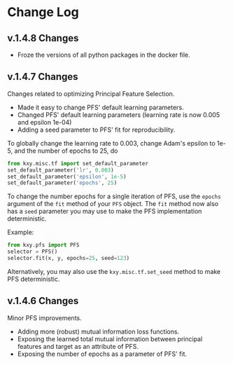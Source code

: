 

# Change Log
## v.1.4.8 Changes

* Froze the versions of all python packages in the docker file.


## v.1.4.7 Changes

Changes related to optimizing Principal Feature Selection.

* Made it easy to change PFS' default learning parameters.
* Changed PFS' default learning parameters (learning rate is now 0.005 and epsilon 1e-04)
* Adding a seed parameter to PFS' fit for reproducibility.

To globally change the learning rate to 0.003, change Adam's epsilon to 1e-5, and the number of epochs to 25, do

```Python
from kxy.misc.tf import set_default_parameter
set_default_parameter('lr', 0.003)
set_default_parameter('epsilon', 1e-5)
set_default_parameter('epochs', 25)
```

To change the number epochs for a single iteration of PFS, use the `epochs` argument of the `fit` method of your `PFS` object. The `fit` method now also has a `seed` parameter you may use to make the PFS implementation deterministic.

Example:
```Python
from kxy.pfs import PFS
selector = PFS()
selector.fit(x, y, epochs=25, seed=123)
```

Alternatively, you may also use the `kxy.misc.tf.set_seed` method to make PFS deterministic.


## v.1.4.6 Changes

Minor PFS improvements.

* Adding more (robust) mutual information loss functions.
* Exposing the learned total mutual information between principal features and target as an attribute of PFS.
* Exposing the number of epochs as a parameter of PFS' fit.